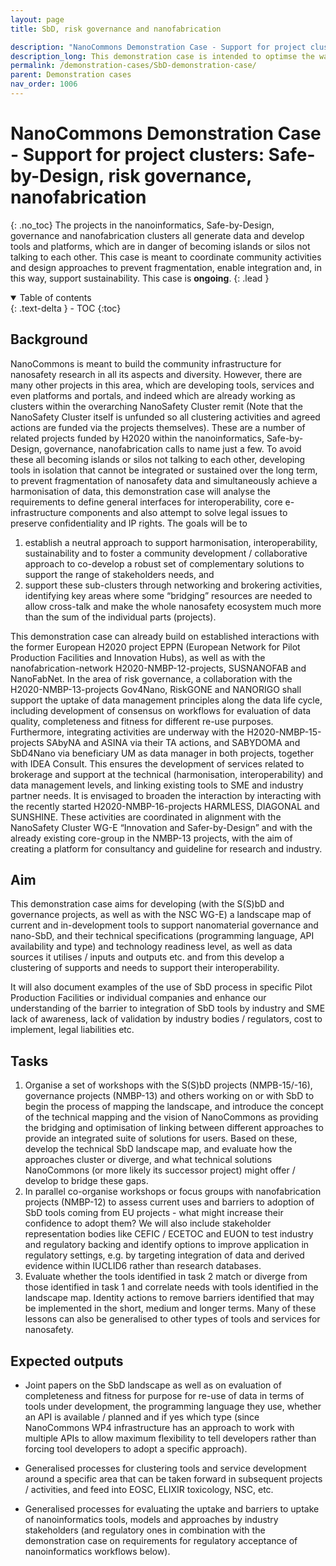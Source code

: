 ```yaml
---
layout: page
title: SbD, risk governance and nanofabrication

description: "NanoCommons Demonstration Case - Support for project clusters: Safe-by-Design, risk governance, nanofabrication"
description_long: This demonstration case is intended to optimse the ways to support data and tool sharing in different project clusters. <b>(ongoing)</b>
permalink: /demonstration-cases/SbD-demonstration-case/
parent: Demonstration cases
nav_order: 1006
---
```


#  NanoCommons Demonstration Case - Support for project clusters: Safe-by-Design, risk governance, nanofabrication
{: .no_toc}
The projects in the nanoinformatics, Safe-by-Design, governance and nanofabrication clusters all generate data and develop tools and platforms, which are in danger of becoming islands or silos not talking to each other. This case is meant to coordinate community activities and design approaches to prevent fragmentation, enable integration and, in this way, support sustainability. This case is **ongoing**.
{: .lead }

<details open markdown="block">
  <summary>
    Table of contents
  </summary>
  {: .text-delta }
- TOC
{:toc}
</details>

## Background
NanoCommons is meant to build the community infrastructure for nanosafety research in all its aspects and diversity. However, there are many other projects in this area, which are developing tools, services and even platforms and portals, and indeed which are already working as clusters within the overarching NanoSafety Cluster remit (Note that the NanoSafety Cluster itself is unfunded so all clustering activities and agreed actions are funded via the projects themselves). These are a number of related projects funded by H2020 within the nanoinformatics, Safe-by-Design, governance, nanofabrication calls to name just a few. To avoid these all becoming islands or silos not talking to each other, developing tools in isolation that cannot be integrated or sustained over the long term, to prevent fragmentation of nanosafety data and simultaneously achieve a harmonisation of data, this demonstration case will analyse the requirements to define general interfaces for interoperability, core e-infrastructure components and also attempt to solve legal issues to preserve confidentiality and IP rights.  The goals will be to
1. establish a neutral approach to support harmonisation, interoperability, sustainability and to foster a community development / collaborative approach to co-develop a robust set of complementary solutions to support the range of stakeholders needs, and 
2. support these sub-clusters through networking and brokering activities, identifying key areas where some “bridging” resources are needed to allow cross-talk and make the whole nanosafety ecosystem much more than the sum of the individual parts (projects). 

This demonstration case can already build on established interactions with the former European H2020 project EPPN (European Network for Pilot Production Facilities and Innovation Hubs), as well as with the nanofabrication-network H2020-NMBP-12-projects, SUSNANOFAB and NanoFabNet. In the area of risk governance, a collaboration with the H2020-NMBP-13-projects Gov4Nano, RiskGONE and  NANORIGO shall support the uptake of data management principles along the data life cycle, including development of consensus on workflows for evaluation of data quality, completeness and fitness for different re-use purposes. Furthermore, integrating activities are underway with the H2020-NMBP-15-projects SAbyNA and ASINA via their TA actions, and SABYDOMA and SbD4Nano via beneficiary UM as data manager in both projects, together with IDEA Consult. This ensures the development of services related to brokerage and support at the technical (harmonisation, interoperability) and data management levels, and linking existing tools to SME and industry partner needs. It is envisaged to broaden the interaction by interacting with the recently started H2020-NMBP-16-projects HARMLESS, DIAGONAL and SUNSHINE. These activities are coordinated in alignment with the NanoSafety Cluster WG-E “Innovation and Safer-by-Design” and with the already existing core-group in the NMBP-13 projects, with the aim of creating a platform for consultancy and guideline for research and industry.

## Aim
This demonstration case aims for developing (with the S(S)bD and governance projects, as well as with the NSC WG-E) a landscape map of current and in-development tools to support nanomaterial governance and nano-SbD, and their technical specifications (programming language, API availability and type) and technology readiness level, as well as data sources it utilises / inputs and outputs etc. and from this develop a clustering of supports and needs to support their interoperability.

It will also document examples of the use of SbD process in specific Pilot Production Facilities or individual companies and enhance our understanding of the barrier to integration of SbD tools by industry and SME lack of awareness, lack of validation by industry bodies / regulators, cost to implement, legal liabilities etc.

## Tasks
1. Organise a set of workshops with the S(S)bD projects (NMPB-15/-16), governance projects (NMBP-13) and others working on or with SbD to begin the process of mapping the landscape, and introduce the concept of the technical mapping and the vision of NanoCommons as providing the bridging and optimisation of linking between different approaches to provide an integrated suite of solutions for users. Based on these, develop the technical SbD landscape map, and evaluate how the approaches cluster or diverge, and what technical solutions NanoCommons (or more likely its successor project) might offer / develop to bridge these gaps.
2. In parallel co-organise workshops or focus groups with nanofabrication projects (NMBP-12) to assess current uses and barriers to adoption of SbD tools coming from EU projects - what might increase their confidence to adopt them? We will also include stakeholder representation bodies like CEFIC / ECETOC and EUON to test industry and regulatory backing and identify options to improve application in regulatory settings, e.g. by targeting integration of data and derived evidence within IUCLID6 rather than research databases.
3. Evaluate whether the tools identified in task 2 match or diverge from those identified in task 1 and correlate needs with tools identified in the landscape map. Identity actions to remove barriers identified that may be implemented in the short, medium and longer terms.  Many of these lessons can also be generalised to other types of tools and services for nanosafety. 

## Expected outputs
- Joint papers on the SbD landscape as well as on evaluation of completeness and fitness for purpose for re-use of data in terms of tools under development, the programming language they use, whether an API is available / planned and if yes which type (since NanoCommons WP4 infrastructure has an approach to work with multiple APIs to allow maximum flexibility to tell developers rather than forcing tool developers to adopt a specific approach).

- Generalised processes for clustering tools and service development around a specific area that can be taken forward in subsequent projects / activities, and feed into EOSC, ELIXIR toxicology, NSC, etc. 

- Generalised processes for evaluating the uptake and barriers to uptake of nanoinformatics tools, models and approaches by industry stakeholders (and regulatory ones in combination with the demonstration case on requirements for regulatory acceptance of nanoinformatics workflows below).
